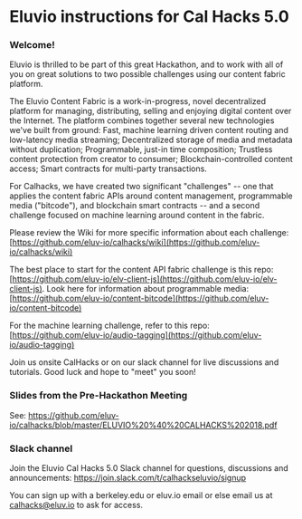 # Eluvio instructions for Cal Hacks 5.0

### Welcome!

Eluvio is thrilled to be part of this great Hackathon, and to work with all of you on great solutions to two possible challenges using our content fabric platform. 

The Eluvio Content Fabric is a work-in-progress, novel decentralized platform for managing, distributing, selling and enjoying digital content over the Internet. The platform combines together several new technologies we've built from ground: Fast, machine learning driven content routing and low-latency media streaming; Decentralized storage of media and metadata without duplication; Programmable, just-in time composition; Trustless content protection from creator to consumer; Blockchain-controlled content access; Smart contracts for multi-party transactions.

For Calhacks, we have created two significant "challenges" -- one that applies the content fabric APIs around content management, programmable media ("bitcode"), and blockchain smart contracts -- and a second challenge focused on machine learning around content in the fabric.

Please review the Wiki for more specific information about each challenge: [https://github.com/eluv-io/calhacks/wiki](https://github.com/eluv-io/calhacks/wiki)

The best place to start for the content API fabric challenge is this repo: [https://github.com/eluv-io/elv-client-js](https://github.com/eluv-io/elv-client-js).
Look here for information about programmable media: [https://github.com/eluv-io/content-bitcode](https://github.com/eluv-io/content-bitcode)

For the machine learning challenge, refer to this repo: [https://github.com/eluv-io/audio-tagging](https://github.com/eluv-io/audio-tagging)

Join us onsite CalHacks or on our slack channel for live discussions and tutorials. Good luck and hope to "meet" you soon!

### Slides from the Pre-Hackathon Meeting

See: https://github.com/eluv-io/calhacks/blob/master/ELUVIO%20%40%20CALHACKS%202018.pdf 

### Slack channel

Join the Eluvio Cal Hacks 5.0 Slack channel for questions, discussions and announcements:
https://join.slack.com/t/calhackseluvio/signup

You can sign up with a berkeley.edu or eluv.io email or else email us at calhacks@eluv.io to ask for access.


